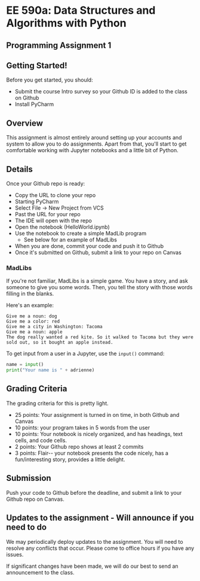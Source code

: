 # EE 590a: Data Structures and Algorithms with Python
## Programming Assignment 1

## Getting Started!

Before you get started, you should: 

* Submit the course Intro survey so your Github ID is added to the class on Github
* Install PyCharm

## Overview

This assignment is almost entirely around setting up your accounts and system 
to allow you to do assignments. Apart from that, you'll start to get comfortable working 
with Jupyter notebooks and a little bit of Python. 

## Details

Once your Github repo is ready: 
* Copy the URL to clone your repo 
* Starting PyCharm 
* Select File -> New Project from VCS 
* Past the URL for your repo 
* The IDE will open with the repo
* Open the notebook (HelloWorld.ipynb)
* Use the notebook to create a simple MadLib program
  * See below for an example of MadLibs
* When you are done, commit your code and push it to Github
* Once it's submitted on Github, submit a link to your repo on Canvas

### MadLibs 

If you're not familiar, MadLibs is a simple game. You have a story, and 
ask someone to give you some words. Then, you tell the story with those words 
filling in the blanks. 

Here's an example: 

```
Give me a noun: dog
Give me a color: red
Give me a city in Washington: Tacoma
Give me a noun: apple
The dog really wanted a red kite. So it walked to Tacoma but they were sold out, so it bought an apple instead.
```

To get input from a user in a Jupyter, use the `input()` command: 

```python
name = input()
print("Your name is " + adrienne)
```


## Grading Criteria

The grading criteria for this is pretty light. 
* 25 points: Your assignment is turned in on time, in both Github and Canvas
* 10 points: your program takes in 5 words from the user
* 10 points: Your notebook is nicely organized, and has headings, text cells, and code cells.
* 2 points: Your Github repo shows at least 2 commits 
* 3 points: Flair-- your notebook presents the code nicely, has a fun/interesting story, provides a little delight. 


## Submission

Push your code to Github before the deadline, and submit a link to your Github repo on Canvas. 

## Updates to the assignment - Will announce if you need to do

We may periodically deploy updates to the assignment.
You will need to resolve any conflicts that occur. Please come to office hours if you have any issues. 

If significant changes have been made, we will do our best to send an announcement to the class.